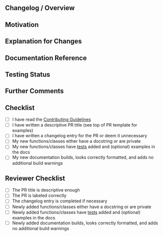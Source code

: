 <!--
Thanks for your contribution to ManimCommunity!

Before filling in the details, ensure:
- Your local changes are up-to-date with ManimCommunity/manim
  
- The title of your PR gives a descriptive summary to end-users. Some examples:
  - Fixed last animations not running to completion
  - Added gradient support and documentation for SVG files
  Examples of what *NOT* to do:
  - "fixed that styling issue" - not descriptive enough
  - "fixed issue #XYZ" - end-user needs to do further research
-->
## Changelog / Overview
<!-- Optional (Recommended): a detailed overview of the PR for the upcoming
release's changelog entry. Useful for when the PR title isn't enough. 

DO NOT REMOVE THE FOLLOWING CHANGELOG LINES, EVEN IF YOU DON'T USE THEM.-->
<!--changelog-start-->

<!--changelog-end-->

## Motivation
<!-- In what way do your changes improve the library? -->

## Explanation for Changes
<!-- How do your changes improve the library? -->


## Documentation Reference
<!-- Please include links to the affected documentation pages below. --> 


## Testing Status
<!-- Optional (Recommended): your computer specs and what tests you ran with
their results, if any. This section is also intended for other
testing-related comments. -->

## Further Comments
<!-- Optional: any further comments that might be useful for reviewers. -->

## Checklist
- [ ] I have read the [Contributing Guidelines](https://docs.manim.community/en/latest/contributing.html)
- [ ] I have written a descriptive PR title (see top of PR template for examples)
- [ ] I have written a changelog entry for the PR or deem it unnecessary
- [ ] My new functions/classes either have a docstring or are private
- [ ] My new functions/classes have [tests](https://github.com/ManimCommunity/manim/wiki/Testing) added and (optional) examples in the docs
- [ ] My new documentation builds, looks correctly formatted, and adds no additional build warnings
<!-- Once again, thanks for contributing to ManimCommunity! -->


<!-- Do not modify the lines below. These are for the reviewers of your PR -->
## Reviewer Checklist
- [ ] The PR title is descriptive enough
- [ ] The PR is labeled correctly
- [ ] The changelog entry is completed if necessary
- [ ] Newly added functions/classes either have a docstring or are private
- [ ] Newly added functions/classes have [tests](https://github.com/ManimCommunity/manim/wiki/Testing) added and (optional) examples in the docs
- [ ] Newly added documentation builds, looks correctly formatted, and adds no additional build warnings
